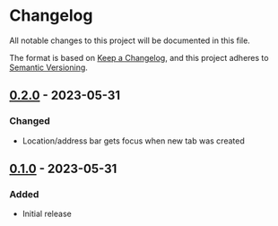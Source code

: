 # Changelog

All notable changes to this project will be documented in this file.

The format is based on [Keep a Changelog](https://keepachangelog.com/en/1.1.0/),
and this project adheres to [Semantic Versioning](https://semver.org/spec/v2.0.0.html).

## [0.2.0] - 2023-05-31

### Changed

- Location/address bar gets focus when new tab was created

## [0.1.0] - 2023-05-31

### Added

- Initial release

[0.2.0]: https://github.com/ProfP30/brapy/compare/0.1.0...0.2.0
[0.1.0]: https://github.com/ProfP30/brapy/releases/tag/0.1.0
